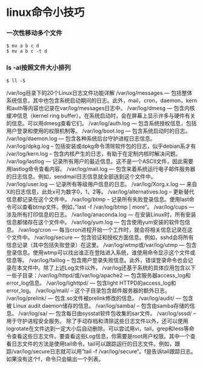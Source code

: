 # linux命令小技巧

### 一次性移动多个文件

	$ mv a b c d
	$ mv a b c -t d
	
### ls -al按照文件大小排列

	$ ll -S
	
	
	
	
	
	
	
/var/log目录下的20个Linux日志文件功能详解
/var/log/messages — 包括整体系统信息，其中也包含系统启动期间的日志。此外，mail，cron，daemon，kern和auth等内容也记录在var/log/messages日志中。
/var/log/dmesg — 包含内核缓冲信息（kernel ring buffer）。在系统启动时，会在屏幕上显示许多与硬件有关的信息。可以用dmesg查看它们。
/var/log/auth.log — 包含系统授权信息，包括用户登录和使用的权限机制等。
/var/log/boot.log — 包含系统启动时的日志。
/var/log/daemon.log — 包含各种系统后台守护进程日志信息。
/var/log/dpkg.log – 包括安装或dpkg命令清除软件包的日志，似乎debian系才有
/var/log/kern.log – 包含内核产生的日志，有助于在定制内核时解决问题。
/var/log/lastlog — 记录所有用户的最近信息。这不是一个ASCII文件，因此需要用lastlog命令查看内容。
/var/log/mail.log — 包含来着系统运行电子邮件服务器的日志信息。例如，sendmail日志信息就全部送到这个文件中。
/var/log/user.log — 记录所有等级用户信息的日志。
/var/log/Xorg.x.log — 来自X的日志信息，此处x可为数字0，1，2等。
/var/log/alternatives.log – 更新替代信息都记录在这个文件中。
/var/log/btmp – 记录所有失败登录信息。使用last命令可以查看btmp文件。例如，”last -f /var/log/btmp | more“。
/var/log/cups — 涉及所有打印信息的日志。
/var/log/anaconda.log — 在安装Linux时，所有安装信息都储存在这个文件中。
/var/log/yum.log — 包含使用yum安装的软件包信息。
/var/log/cron — 每当cron进程开始一个工作时，就会将相关信息记录在这个文件中。
/var/log/secure — 包含验证和授权方面信息。例如，sshd会将所有信息记录（其中包括失败登录）在这里。
/var/log/wtmp或/var/log/utmp — 包含登录信息。使用wtmp可以找出谁正在登陆进入系统，谁使用命令显示这个文件或信息等。
/var/log/faillog – 包含用户登录失败信息。此外，错误登录命令也会记录在本文件中。除了上述Log文件以外， /var/log还基于系统的具体应用包含以下一些子目录：/var/log/httpd/或/var/log/apache2 — 包含服务器access_log和error_log信息。
/var/log/lighttpd/ — 包含light HTTPD的access_log和error_log。
/var/log/mail/ – 这个子目录包含邮件服务器的额外日志。
/var/log/prelink/ — 包含.so文件被prelink修改的信息。
/var/log/audit/ — 包含被 Linux audit daemon储存的信息。
/var/log/samba/ – 包含由samba存储的信息。
/var/log/sa/ — 包含每日由sysstat软件包收集的sar文件。
/var/log/sssd/ – 用于守护进程安全服务。
除了手动存档和清除这些日志文件以外，还可以使用logrotate在文件达到一定大小后自动删除。可以尝试用vi，tail，grep和less等命令查看这些日志文件。要查看这些Log信息，你需要是root用户权限。其中一个查看日志文件的方法是使用tail命令。tail可以跟踪运行的日志文件。例如，跟踪/var/log/secure日志就可以用”tail -f /var/log/secure“。f是告诉tail跟踪日志。如果没有这个f，命令只会输出一个列表。